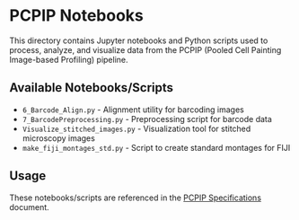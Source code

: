 # PCPIP Notebooks

This directory contains Jupyter notebooks and Python scripts used to process, analyze, and visualize data from the PCPIP (Pooled Cell Painting Image-based Profiling) pipeline.

## Available Notebooks/Scripts

- `6_Barcode_Align.py` - Alignment utility for barcoding images
- `7_BarcodePreprocessing.py` - Preprocessing script for barcode data
- `Visualize_stitched_images.py` - Visualization tool for stitched microscopy images
- `make_fiji_montages_std.py` - Script to create standard montages for FIJI

## Usage

These notebooks/scripts are referenced in the [PCPIP Specifications](../../reference/pcpip-specs.md) document.
